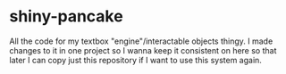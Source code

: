 # shiny-pancake
All the code for my textbox "engine"/interactable objects thingy. I made changes to it in one project so I wanna keep it consistent on here so that later I can copy just this repository if I want to use this system again.
